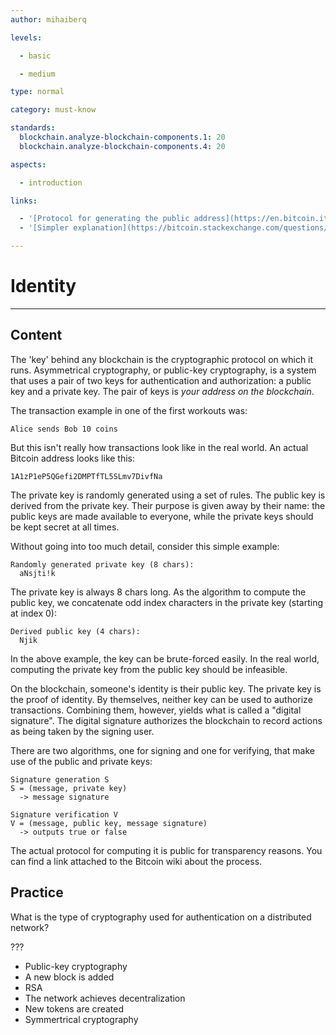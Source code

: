 ```yaml
---
author: mihaiberq

levels:

  - basic

  - medium

type: normal

category: must-know

standards:
  blockchain.analyze-blockchain-components.1: 20
  blockchain.analyze-blockchain-components.4: 20

aspects:

  - introduction

links:

  - '[Protocol for generating the public address](https://en.bitcoin.it/wiki/Technical_background_of_version_1_Bitcoin_addresses)'
  - '[Simpler explanation](https://bitcoin.stackexchange.com/questions/25024/how-do-you-get-a-bitcoin-public-key-from-a-private-key)'

---
```

# Identity

---
## Content

The 'key' behind any blockchain is the cryptographic protocol on which it runs. Asymmetrical cryptography, or public-key cryptography, is a system that uses a pair of two keys for authentication and authorization: a public key and a private key. The pair of keys is *your address on the blockchain*.

The transaction example in one of the first workouts was:
```
Alice sends Bob 10 coins
```
But this isn't really how transactions look like in the real world. An actual Bitcoin address looks like this:
```
1A1zP1eP5QGefi2DMPTfTL5SLmv7DivfNa
```

The private key is randomly generated using a set of rules. The public key is derived from the private key. Their purpose is given away by their name: the public keys are made available to everyone, while the private keys should be kept secret at all times.

Without going into too much detail, consider this simple example:
```
Randomly generated private key (8 chars):
  aNsjti!k
```
The private key is always 8 chars long. As the algorithm to compute the public key, we concatenate odd index characters in the private key (starting at index 0):
```
Derived public key (4 chars):
  Njik
```
In the above example, the key can be brute-forced easily. In the real world, computing the private key from the public key should be infeasible.

On the blockchain, someone's identity is their public key. The private key is the proof of identity. By themselves, neither key can be used to authorize transactions. Combining them, however, yields what is called a "digital signature". The digital signature authorizes the blockchain to record actions as being taken by the signing user.

There are two algorithms, one for signing and one for verifying, that make use of the public and private keys:
```
Signature generation S
S = (message, private key) 
  -> message signature

Signature verification V
V = (message, public key, message signature)
  -> outputs true or false
```
The actual protocol for computing it is public for transparency reasons. You can find a link attached to the Bitcoin wiki about the process.

## Practice

What is the type of cryptography used for authentication on a distributed network?

???


* Public-key cryptography
* A new block is added
* RSA
* The network achieves decentralization
* New tokens are created
* Symmertrical cryptography